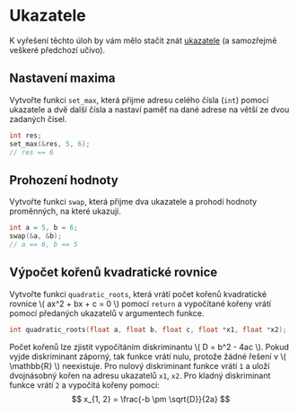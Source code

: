 # Ukazatele
K vyřešení těchto úloh by vám mělo stačit znát [ukazatele](../c/prace_s_pameti/ukazatele.md) (a samozřejmě veškeré
předchozí učivo).

## Nastavení maxima
Vytvořte funkci `set_max`, která přijme adresu celého čísla (`int`) pomocí ukazatele a dvě další
čísla a nastaví paměť na dané adrese na větší ze dvou zadaných čísel.
```c
int res;
set_max(&res, 5, 6);
// res == 6
```

## Prohození hodnoty
Vytvořte funkci `swap`, která přijme dva ukazatele a prohodí hodnoty proměnných, na které ukazují.
```c
int a = 5, b = 6;
swap(&a, &b);
// a == 6, b == 5
```

## Výpočet kořenů kvadratické rovnice
Vytvořte funkci `quadratic_roots`, která vrátí počet kořenů kvadratické rovnice \\( ax^2 + bx + c = 0 \\) pomocí `return` a vypočítané kořeny vrátí pomocí předaných ukazatelů v argumentech funkce.

```c
int quadratic_roots(float a, float b, float c, float *x1, float *x2);
```

Počet kořenů lze zjistit vypočítáním diskriminantu \\( D = b^2 - 4ac \\).
Pokud vyjde diskriminant záporný, tak funkce vrátí nulu, protože žádné řešení v \\( \\mathbb{R} \\) neexistuje.
Pro nulový diskriminant funkce vrátí `1` a uloží dvojnásobný kořen na adresu ukazatelů `x1`, `x2`.
Pro kladný diskriminant funkce vrátí `2` a vypočítá kořeny pomocí:
$$ x_{1, 2} = \frac{-b \pm \sqrt{D}}{2a} $$

<upr-parabola></upr-parabola>
